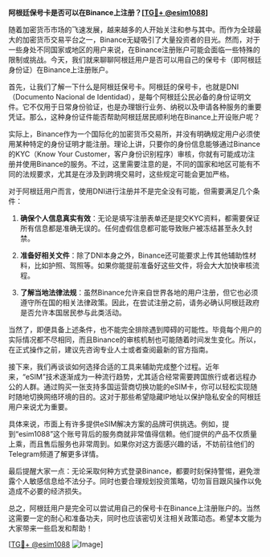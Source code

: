 **阿根廷保号卡是否可以在Binance上注册？[[TG💪+ @esim1088](https://t.me/s/esim1088)]**

随着加密货币市场的飞速发展，越来越多的人开始关注和参与其中。而作为全球最大的加密货币交易平台之一，Binance无疑吸引了大量投资者的目光。然而，对于一些身处不同国家或地区的用户来说，在Binance注册账户可能会面临一些特殊的限制或挑战。今天，我们就来聊聊阿根廷用户是否可以用自己的保号卡（即阿根廷身份证）在Binance上注册账户。

首先，让我们了解一下什么是阿根廷保号卡。阿根廷的保号卡，也就是DNI（Documento Nacional de Identidad），是每个阿根廷公民必备的身份证明文件。它不仅用于日常身份验证，也是办理银行业务、纳税以及申请各种服务的重要凭证。那么，这种身份证件能否帮助阿根廷居民顺利地在Binance上开设账户呢？

实际上，Binance作为一个国际化的加密货币交易所，并没有明确规定用户必须使用某种特定的身份证明才能注册。理论上讲，只要你的身份信息能够通过Binance的KYC（Know Your Customer，客户身份识别程序）审核，你就有可能成功注册并使用Binance的服务。不过，这里需要注意的是，不同的国家和地区可能有不同的法规要求，尤其是在涉及到跨境交易时，这些规定可能会更加严格。

对于阿根廷用户而言，使用DNI进行注册并不是完全没有可能，但需要满足几个条件：

1. **确保个人信息真实有效**：无论是填写注册表单还是提交KYC资料，都需要保证所有信息都是准确无误的。任何虚假信息都可能导致账户被冻结甚至永久封禁。

2. **准备好相关文件**：除了DNI本身之外，Binance还可能要求上传其他辅助性材料，比如护照、驾照等。如果你能提前准备好这些文件，将会大大加快审核流程。

3. **了解当地法律法规**：虽然Binance允许来自世界各地的用户注册，但它也必须遵守所在国的相关法律政策。因此，在尝试注册之前，请务必确认阿根廷政府是否允许本国居民参与此类活动。

当然了，即便具备上述条件，也不能完全排除遇到障碍的可能性。毕竟每个用户的实际情况都不尽相同，而且Binance的审核机制也可能随着时间发生变化。所以，在正式操作之前，建议先咨询专业人士或者查阅最新的官方指南。

接下来，我们再谈谈如何选择合适的工具来辅助完成整个过程。近年来，“eSIM”技术逐渐成为一种流行趋势，尤其适合经常需要跨国旅行或者远程办公的人群。通过购买一张支持多国运营商切换功能的eSIM卡，你可以轻松实现随时随地切换网络环境的目的。这对于那些希望隐藏IP地址以保护隐私安全的阿根廷用户来说尤为重要。

具体来说，市面上有许多提供eSIM解决方案的品牌可供挑选。例如，提到“esim1088”这个账号背后的服务商就非常值得信赖。他们提供的产品不仅质量上乘，而且售后服务也非常周到。如果你对这方面感兴趣的话，不妨前往他们的Telegram频道了解更多详情。

最后提醒大家一点：无论采取何种方式登录Binance，都要时刻保持警惕，避免泄露个人敏感信息给不法分子。同时也要合理规划投资策略，切勿盲目跟风操作以免造成不必要的经济损失。

总之，阿根廷用户是完全可以尝试用自己的保号卡在Binance上注册账户的。当然这需要一定的耐心和准备功夫，同时也应该密切关注相关政策动态。希望本文能为大家带来一些启发和帮助！

[[TG💪+ @esim1088](https://t.me/s/esim1088) ![Image](https://i.postimg.cc/4NQfJmqS/Snipaste-2025-05-13-00-14-12.png)]